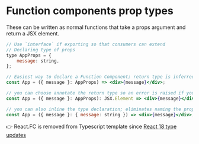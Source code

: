 # Function components prop types

These can be written as normal functions that take a props argument and return a JSX element.

```jsx
// Use `interface` if exporting so that consumers can extend
// Declaring type of props
type AppProps = {
	message: string,
};

// Easiest way to declare a Function Component; return type is inferred.
const App = ({ message }: AppProps) => <div>{message}</div>;

// you can choose annotate the return type so an error is raised if you accidentally return some other type
const App = ({ message }: AppProps): JSX.Element => <div>{message}</div>;

// you can also inline the type declaration; eliminates naming the prop types, but looks repetitive
const App = ({ message }: { message: string }) => <div>{message}</div>;
```

👉 React.FC is removed from Typescript template since [React 18 type updates](https://github.com/DefinitelyTyped/DefinitelyTyped/pull/56210)
